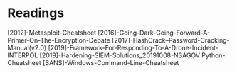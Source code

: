 # Readings

[2012]-Metasploit-Cheatsheet
[2016]-Going-Dark-Going-Forward-A-Primer-On-The-Encryption-Debate
[2017]-HashCrack–Password-Cracking-Manual(v2.0)
[2019]-Framework-For-Responding-To-A-Drone-Incident-INTERPOL
[2019]-Hardening-SIEM-Solutions_20191008-NSAGOV
Python-Cheatsheet
[SANS]-Windows-Command-Line-Cheatsheet
